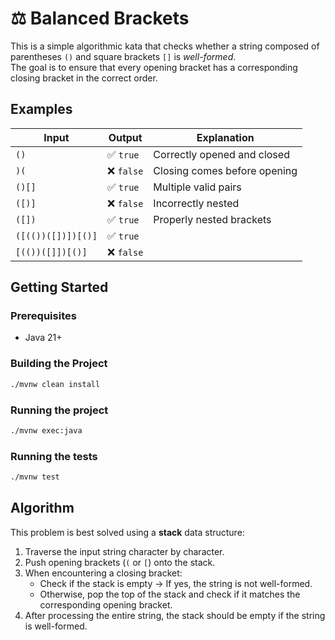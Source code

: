 # ⚖️ Balanced Brackets

This is a simple algorithmic kata that checks whether a string composed of parentheses `()` and square brackets `[]` is *well-formed*.  
The goal is to ensure that every opening bracket has a corresponding closing bracket in the correct order.

## Examples

| Input              | Output     | Explanation                       |
|--------------------|------------|-----------------------------------|
| `()`               | ✅ `true`  | Correctly opened and closed       |
| `)(`               | ❌ `false` | Closing comes before opening      |
| `()[]`             | ✅ `true`  | Multiple valid pairs              |
| `([)]`             | ❌ `false` | Incorrectly nested                |
| `([])`             | ✅ `true`  | Properly nested brackets          |
| `([(())([])])[()]` | ✅ `true`  |                                   |
| `[(())([]])[()]`   | ❌ `false` |                                   |

## Getting Started

### Prerequisites

- Java 21+

### Building the Project

```bash
./mvnw clean install
```

### Running the project

```bash
./mvnw exec:java
```

### Running the tests

```bash
./mvnw test
```

## Algorithm

This problem is best solved using a **stack** data structure:

1. Traverse the input string character by character.
2. Push opening brackets (`(` or `[`) onto the stack.
3. When encountering a closing bracket:
   - Check if the stack is empty → If yes, the string is not well-formed.
   - Otherwise, pop the top of the stack and check if it matches the corresponding opening bracket.
4. After processing the entire string, the stack should be empty if the string is well-formed.

